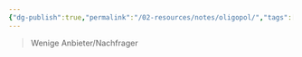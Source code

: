 ```yaml
---
{"dg-publish":true,"permalink":"/02-resources/notes/oligopol/","tags":["BWL"],"noteIcon":"","updated":"2025-07-12T13:31:41.307+02:00"}
---
```


>Wenige Anbieter/Nachfrager